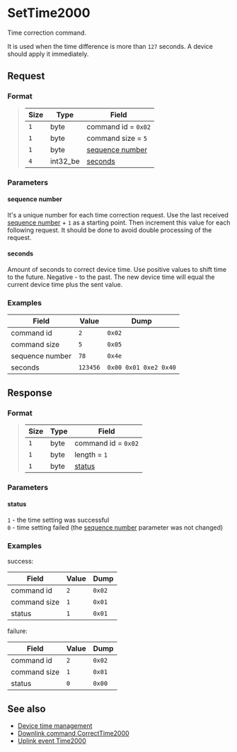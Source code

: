 # SetTime2000

Time correction command.

It is used when the time difference is more than `127` seconds.
A device should apply it immediately.


## Request

### Format

>  Size | Type     | Field
> ------|----------|-------
>  `1`  | byte     | command id = `0x02`
>  `1`  | byte     | command size = `5`
>  `1`  | byte     | [sequence number](#sequence-number)
>  `4`  | int32_be | [seconds](#seconds)

### Parameters

#### **sequence number**

It's a unique number for each time correction request.
Use the last received [sequence number](./uplink/Time2000.md#sequence-number) + `1` as a starting point.
Then increment this value for each following request.
It should be done to avoid double processing of the request.

#### **seconds**

Amount of seconds to correct device time.
Use positive values to shift time to the future. Negative - to the past.
The new device time will equal the current device time plus the sent value.


### Examples

 Field           | Value    | Dump
-----------------|----------|------
 command id      | `2`      | `0x02`
 command size    | `5`      | `0x05`
 sequence number | `78`     | `0x4e`
 seconds         | `123456` | `0x00 0x01 0xe2 0x40`


## Response

### Format

>  Size | Type | Field
> ------|------|-------
>  `1`  | byte | command id = `0x02`
>  `1`  | byte | length = `1`
>  `1`  | byte | [status](#status)

### Parameters

#### **status**

`1` - the time setting was successful <br>
`0` - time setting failed (the [sequence number](#sequence-number) parameter was not changed)

### Examples

success:

 Field        | Value | Dump
--------------|-------|------
 command id   | `2`   | `0x02`
 command size | `1`   | `0x01`
 status       | `1`   | `0x01`

failure:

 Field        | Value | Dump
--------------|-------|------
 command id   | `2`   | `0x02`
 command size | `1`   | `0x01`
 status       | `0`   | `0x00`


## See also

* [Device time management](../basics.md#device-time-management)
* [Downlink command CorrectTime2000](../commands/CorrectTime2000.md)
* [Uplink event Time2000](../commands/uplink/Time2000.md)

